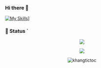 ### Hi there 👋
[![My Skills](https://skillicons.dev/icons?i=aws,gcp,azure,react,vue,flutter&perline=3)](https://skillicons.dev)]

### 🌟 Status `

<p align="center"><img src="https://github-readme-stats.vercel.app/api?username=HoangLongHotarou&show_icons=true&theme=aura"></p>
<p align="center"><img src="https://github-readme-stats.vercel.app/api/top-langs/?username=HoangLongHotarou&theme=aura&layout=compact&langs_count=8"></p>

<p align="center" ><img align="center" src="https://github-readme-streak-stats.herokuapp.com/?user=HoangLongHotarou&theme=green_nur&background=0d1117&date_format=M%20j%5B%2C%20Y%5D" alt="khangtictoc" /></p>

</center>
